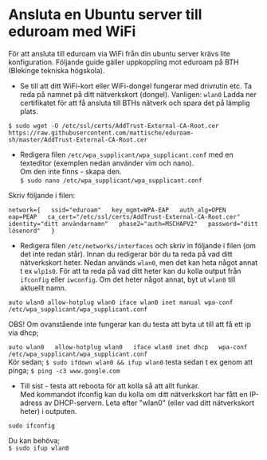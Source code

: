 # Ansluta en Ubuntu server till eduroam med WiFi

För att ansluta till eduroam via WiFi från din ubuntu server krävs lite konfiguration. Följande guide gäller uppkoppling mot eduroam på BTH (Blekinge tekniska högskola).

+ Se till att ditt WiFi-kort eller WiFi-dongel fungerar med drivrutin etc.
Ta reda på namnet på ditt nätverkskort (dongel). Vanligen: `wlan0`
Ladda ner certifikatet för att få ansluta till BTHs nätverk och spara det på lämplig plats.

`$ sudo wget -O /etc/ssl/certs/AddTrust-External-CA-Root.cer https://raw.githubusercontent.com/mattische/eduroam-sh/master/AddTrust-External-CA-Root.cer`

+ Redigera filen `/etc/wpa_supplicant/wpa_supplicant.conf` med en texteditor (exemplen nedan använder vim och nano).  
Om den inte finns - skapa den.  
`$ sudo nano /etc/wpa_supplicant/wpa_supplicant.conf` 



Skriv följande i filen:

`network={  
ssid="eduroam"  
key_mgmt=WPA-EAP  
auth_alg=OPEN  
eap=PEAP  
ca_cert="/etc/ssl/certs/AddTrust-External-CA-Root.cer"  
identity="ditt användarnamn"  
phase2="auth=MSCHAPV2"  
password="ditt lösenord"  
}`  

+ Redigera filen `/etc/networks/interfaces` och skriv in följande i filen (om det inte redan står). Innan du redigerar bör du ta reda på vad ditt nätverkskort heter. Nedan används `wlan0`, men det kan heta något annat t ex `wlp1s0`. För att ta reda på vad ditt heter kan du kolla output från `ifconfig` eller `iwconfig`. Om det heter något annat, byt ut `wlan0` till aktuellt namn.

`auto wlan0
allow-hotplug wlan0
iface wlan0 inet manual
wpa-conf /etc/wpa_supplicant/wpa_supplicant.conf`

OBS!
Om ovanstående inte fungerar kan du testa att byta ut till att få ett ip via dhcp;

`auto wlan0  
allow-hotplug wlan0  
iface wlan0 inet dhcp  
wpa-conf /etc/wpa_supplicant/wpa_supplicant.conf`  
Kör sedan;
`$ sudo ifdown wlan0 && ifup wlan0`
testa sedan t ex genom att pinga;
`$ ping -c3 www.google.com`

+ Till sist - testa att reboota för att kolla så att allt funkar.   
Med kommandot ifconfig kan du kolla om ditt nätverkskort har fått en IP-adress av DHCP-servern. Leta efter "wlan0" (eller vad ditt nätverkskort heter) i outputen.

`sudo ifconfig`

Du kan behöva;  
`$ sudo ifup wlan0` 
